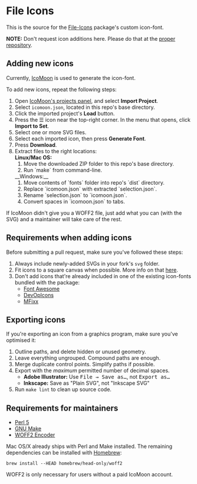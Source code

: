 File Icons
==========

This is the source for the [File-Icons](https://github.com/DanBrooker/file-icons) package's custom icon-font.

**NOTE:** Don't request icon additions here. Please do that at the [proper repository](https://github.com/DanBrooker/file-icons/issues/).



Adding new icons
----------------
Currently, [IcoMoon](https://icomoon.io/) is used to generate the icon-font.

To add new icons, repeat the following steps:

1. Open [IcoMoon's projects panel](https://icomoon.io/app/#/projects), and select **Import Project**.
2. Select `icomoon.json`, located in this repo's base directory.
3. Click the imported project's **Load** button.
4. Press the ☰ icon near the top-right corner. In the menu that opens, click **Import to Set**. 
5. Select one or more SVG files.
6. Select each imported icon, then press **Generate Font**.
7. Press **Download**.
8. Extract files to the right locations:  
	__Linux/Mac OS:__
	<ol><li>Move the downloaded ZIP folder to this repo's base directory.</li>
	<li>Run `make` from command-line.</li></ol>
	__Windows:__
	<ol><li>Move contents of `fonts` folder into repo's `dist` directory.</li>
	<li>Replace `icomoon.json` with extracted `selection.json`.</li>
	<li>Rename `selection.json` to `icomoon.json`.</li>
	<li>Convert spaces in `icomoon.json` to tabs.</li></ol>  

If IcoMoon didn't give you a WOFF2 file, just add what you can (with the SVG) and a maintainer will take care of the rest.


Requirements when adding icons
------------------------------
Before submitting a pull request, make sure you've followed these steps:

1. Always include newly-added SVGs in your fork's `svg` folder.
2. Fit icons to a square canvas when possible. More info on that [here](https://github.com/Alhadis/DevOpicons#size-fixes).
3. Don't add icons that're already included in one of the existing icon-fonts bundled with the package:
	* [Font Awesome](http://fortawesome.github.io/Font-Awesome/cheatsheet/)
	* [DevOpIcons](https://github.com/Alhadis/DevOpicons)
	* [MFixx](https://github.com/Alhadis/MFixx)


Exporting icons
---------------
If you're exporting an icon from a graphics program, make sure you've optimised it:

1. Outline paths, and delete hidden or unused geometry.
2. Leave everything ungrouped. Compound paths are enough.
3. Merge duplicate control points. Simplify paths if possible.
4. Export with the *maximum* permitted number of decimal spaces.  
	* **Adobe Illustrator:** Use <kbd>File → Save as…</kbd>, not <kbd>Export as…</kbd>
	* **Inkscape:** Save as "Plain SVG", not "Inkscape SVG"
5. Run `make lint` to clean up source code.


Requirements for maintainers
----------------------------
* [Perl 5](https://www.perl.org/)
* [GNU Make](http://www.gnu.org/software/make/manual/make.html)
* [WOFF2 Encoder](https://github.com/google/woff2)

Mac OS/X already ships with Perl and Make installed. The remaining dependencies can be installed with [Homebrew](http://brew.sh/):

	brew install --HEAD homebrew/head-only/woff2

WOFF2 is only necessary for users without a paid IcoMoon account.
